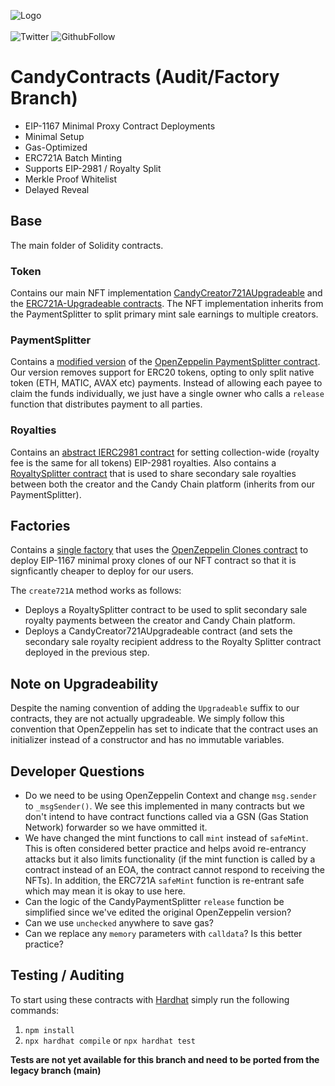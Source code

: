 ![Logo](https://res.cloudinary.com/candy-labs/image/upload/v1644974796/smaller_dep6qo.png)
</br>
</br>
![Twitter](https://img.shields.io/twitter/follow/Candy_Chain_?style=social)
![GithubFollow](https://img.shields.io/github/followers/Candy-Labs?style=social)

# CandyContracts (Audit/Factory Branch)
* EIP-1167 Minimal Proxy Contract Deployments
* Minimal Setup
* Gas-Optimized
* ERC721A Batch Minting
* Supports EIP-2981 / Royalty Split
* Merkle Proof Whitelist
* Delayed Reveal

## Base
The main folder of Solidity contracts.

### Token 
Contains our main NFT implementation [CandyCreator721AUpgradeable](https://github.com/Candy-Labs/CandyContracts/blob/factory-audit/contracts/Base/Token/CandyCreator721AUpgradeable.sol) and the [ERC721A-Upgradeable contracts](https://github.com/chiru-labs/ERC721A-Upgradeable/tree/main/contracts). The NFT implementation inherits from the PaymentSplitter to split primary mint sale earnings to multiple creators. 

### PaymentSplitter
Contains a [modified version](https://github.com/Candy-Labs/CandyContracts/blob/factory-audit/contracts/Base/PaymentSplitter/CandyPaymentSplitterUpgradeable.sol) of the [OpenZeppelin PaymentSplitter contract](https://github.com/OpenZeppelin/openzeppelin-contracts-upgradeable/blob/master/contracts/finance/PaymentSplitterUpgradeable.sol). Our version removes support for ERC20 tokens, opting to only split native token (ETH, MATIC, AVAX etc) payments. Instead of allowing each payee to claim the funds individually, we just have a single owner who calls a `release` function that distributes payment to all parties. 

### Royalties
Contains an [abstract IERC2981 contract](https://github.com/Candy-Labs/CandyContracts/blob/factory-audit/contracts/Base/Royalties/CandyCollection2981RoyaltiesUpgradeable.sol) for setting collection-wide (royalty fee is the same for all tokens) EIP-2981 royalties. Also contains a [RoyaltySplitter contract](https://github.com/Candy-Labs/CandyContracts/blob/factory-audit/contracts/Base/Royalties/RoyaltySplitterUpgradeable.sol) that is used to share secondary sale royalties between both the creator and the Candy Chain platform (inherits from our PaymentSplitter). 

## Factories 
Contains a [single factory](https://github.com/Candy-Labs/CandyContracts/blob/factory-audit/contracts/Factories/CandyCreator721ACloneFactory.sol) that uses the [OpenZeppelin Clones contract](https://docs.openzeppelin.com/contracts/4.x/api/proxy#Clones) to deploy EIP-1167 minimal proxy clones of our NFT contract so that it is signficantly cheaper to deploy for our users. 

The `create721A` method works as follows:
* Deploys a RoyaltySplitter contract to be used to split secondary sale royalty payments between the creator and Candy Chain platform.
* Deploys a CandyCreator721AUpgradeable contract (and sets the secondary sale royalty recipient address to the Royalty Splitter contract deployed in the previous step. 

## Note on Upgradeability 
Despite the naming convention of adding the `Upgradeable` suffix to our contracts, they are not actually upgradeable. We simply follow this convention that OpenZeppelin has set to indicate that the contract uses an initializer instead of a constructor and has no immutable variables. 

## Developer Questions
* Do we need to be using OpenZeppelin Context and change `msg.sender` to `_msgSender()`. We see this implemented in many contracts but we don't intend to have contract functions called via a GSN (Gas Station Network) forwarder so we have ommitted it. 
* We have changed the mint functions to call `mint` instead of `safeMint`. This is often considered better practice and helps avoid re-entrancy attacks but it also limits functionality (if the mint function is called by a contract instead of an EOA, the contract cannot respond to receiving the NFTs). In addition, the ERC721A `safeMint` function is re-entrant safe which may mean it is okay to use here.
* Can the logic of the CandyPaymentSplitter `release` function be simplified since we've edited the original OpenZeppelin version?
* Can we use `unchecked` anywhere to save gas?
* Can we replace any `memory` parameters with `calldata`? Is this better practice? 

## Testing / Auditing 
To start using these contracts with [Hardhat](https://hardhat.org/) simply run the following commands:
1. `npm install`
2. `npx hardhat compile` or `npx hardhat test`

**Tests are not yet available for this branch and need to be ported from the legacy branch (main)**
